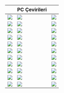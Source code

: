 <table>
<thead>
  <tr>
    <th></th>
    <th>PC Çevirileri</th>
    <th></th>
  </tr>
</thead>
<tbody>
  <tr>
	<td><a href="https://karabibik.github.io/animuspedia/"><img src="../../Görseller/AC2.png"/></a></td>
    <td><a href="https://karabibik.github.io/animuspedia/"><img src="../../Görseller/ACB.png"/></a></td>
    <td><a href="https://karabibik.github.io/animuspedia/"><img src="../../Görseller/ACR.png"/></a></td>
  </tr>
  <tr>
    <td><a href="https://karabibik.github.io/animuspedia/"><img src="../../Görseller/AC3.png"/></a></td>
    <td><a href="https://karabibik.github.io/animuspedia/"><img src="../../Görseller/AC4.png"/></a></td>
    <td><a href="https://karabibik.github.io/animuspedia/"><img src="../../Görseller/ACU.png"/></a></td>
  </tr>
  <tr>
    <td><a href="https://karabibik.github.io/animuspedia/"><img src="../../Görseller/ACRogue.png"/></a></td>
    <td><a href="https://karabibik.github.io/animuspedia/"><img src="../../Görseller/ACCC.png"/></a></td>
    <td><a href="https://karabibik.github.io/animuspedia/"><img src="../../Görseller/ACS.png"/></a></td>
  </tr>
  <tr>
    <td><a href="https://karabibik.github.io/animuspedia/"><img src="../../Görseller/ACO.png"/></a></td>
    <td><a href="https://karabibik.github.io/animuspedia/"><img src="../../Görseller/AC_OD.png"/></a></td>
    <td><a href="https://karabibik.github.io/animuspedia/"><img src="../../Görseller/ACV.png"/></a></td>
  </tr>
  <tr>
    <td><a href="https://karabibik.github.io/animuspedia/"><img src="../../Görseller/COL.png"/></a></td>
    <td><a href="https://karabibik.github.io/animuspedia/"><img src="../../Görseller/CotDG.png"/></a></td>
    <td><a href="https://karabibik.github.io/animuspedia/"><img src="../../Görseller/DOSEE.png"/></a></td>
  </tr>
  <tr>
    <td><a href="https://karabibik.github.io/animuspedia/"><img src="../../Görseller/dos2.png"/></a></td>
    <td><a href="https://karabibik.github.io/animuspedia/"><img src="../../Görseller/DA2.png"/></a></td>
    <td><a href="https://karabibik.github.io/animuspedia/"><img src="../../Görseller/DAI.png"/></a></td>
  </tr>
  <tr>
    <td><a href="https://karabibik.github.io/animuspedia/"><img src="../../Görseller/mea.png"/></a></td>
    <td><a href="https://karabibik.github.io/animuspedia/"><img src="../../Görseller/MYZ.png"/></a></td>
    <td><a href="https://karabibik.github.io/animuspedia/"><img src="../../Görseller/TLS.png"/></a></td>
  </tr>
  <tr>
    <td><a href="https://karabibik.github.io/animuspedia/"><img src="../../Görseller/LoopHero.png"/></a></td>
    <td><a href="https://karabibik.github.io/animuspedia/"><img src="../../Görseller/ObraDinn.png"/></a></td>
    <td><a href="https://karabibik.github.io/animuspedia/"><img src="../../Görseller/Kotor.png"/></a></td>
  </tr>
  <tr>
    <td><a href="https://karabibik.github.io/animuspedia/"><img src="../../Görseller/kotor2.png"/></a></td>
    <td><a href="https://karabibik.github.io/animuspedia/"><img src="../../Görseller/trine4.png"/></a></td>
    <td><a href="https://karabibik.github.io/animuspedia/"><img src="../../Görseller/UWD.png"/></a></td>
  </tr>
  <tr>
    <td><a href="https://karabibik.github.io/animuspedia/"><img src="../../Görseller/vtmb.png"/></a></td>
    <td><a href="https://karabibik.github.io/animuspedia/"><img src="../../Görseller/AC2.png"/></a></td>
    <td><a href="https://karabibik.github.io/animuspedia/"><img src="../../Görseller/AC2.png"/></a></td>
  </tr>
  <tr>
    <td><a href="https://karabibik.github.io/animuspedia/"><img src="../../Görseller/AC2.png"/></a></td>
    <td><a href="https://karabibik.github.io/animuspedia/"><img src="../../Görseller/AC2.png"/></a></td>
    <td><a href="https://karabibik.github.io/animuspedia/"><img src="../../Görseller/AC2.png"/></a></td>
  </tr>
</tbody>
</table>